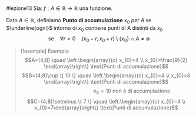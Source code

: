 #lezione13 
Sia: $f:A \in \mathbb{R} \longrightarrow \mathbb{R}$ una funzione.

Dato $A \in \mathbb{R}$, definiamo **Punto di accumulazione** $x_{0} \ per \ A$ se $\underline{ogni}$ intorno di $x_{0}$ contiene punti di A distinti da $x_{0}$
$$\text{se} \quad \forall r>0 \quad (x_{0}-r;x_{0}+r)\setminus\{x_{0}\}\ \cap\ A \not= \emptyset $$
>[!example] Esempio
> $$A=(4;8) \quad \left.\begin{array}{c} x_{0}=4 \\ x_{0}=\frac{9}{2} \end{array}\right\} \text{Punti di accumulazione}$$
>  $$B=(4;8)\cup \{ 10 \} \quad \left.\begin{array}{c} x_{0}=4 \\ x_{0}=8 \end{array}\right\} \text{Punti di accumulazione}$$
>  $$\qquad \qquad \qquad \qquad \ \  \ x_{0}=10 \text{ non è di accumulazione}$$
>   $$C=(4;8)\setminus \{ 7 \} \quad \left.\begin{array}{c} x_{0}=4 \\ x_{0}=7\end{array}\right\} \text{Punti di accumulazione}$$

